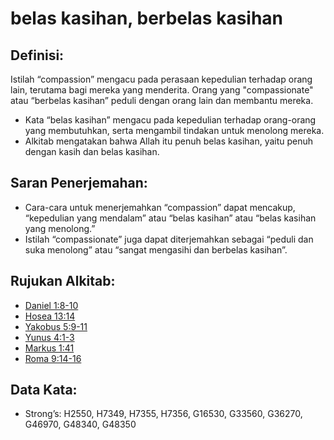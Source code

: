 # belas kasihan, berbelas kasihan

## Definisi:

Istilah “compassion” mengacu pada perasaan kepedulian terhadap orang lain, terutama bagi mereka yang menderita. Orang yang "compassionate" atau “berbelas kasihan” peduli dengan orang lain dan membantu mereka.

* Kata “belas kasihan” mengacu pada kepedulian terhadap orang-orang yang membutuhkan, serta mengambil tindakan untuk menolong mereka.
* Alkitab mengatakan bahwa Allah itu penuh belas kasihan, yaitu penuh dengan kasih dan belas kasihan.

## Saran Penerjemahan:

* Cara-cara untuk menerjemahkan “compassion” dapat mencakup, “kepedulian yang mendalam” atau “belas kasihan” atau “belas kasihan yang menolong.”
* Istilah “compassionate” juga dapat diterjemahkan sebagai “peduli dan suka menolong” atau “sangat mengasihi dan berbelas kasihan”.

## Rujukan Alkitab:

* [Daniel 1:8-10](rc://en/tn/help/dan/01/08)
* [Hosea 13:14](rc://en/tn/help/hos/13/14)
* [Yakobus 5:9-11](rc://en/tn/help/jas/05/09)
* [Yunus 4:1-3](rc://en/tn/help/jon/04/01)
* [Markus 1:41](rc://en/tn/help/mrk/01/41)
* [Roma 9:14-16](rc://en/tn/help/rom/09/14)

## Data Kata:

* Strong’s: H2550, H7349, H7355, H7356, G16530, G33560, G36270, G46970, G48340, G48350

